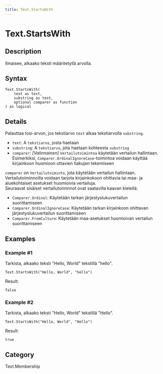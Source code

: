 ```yaml
---
title: Text.StartsWith
---
```


# Text.StartsWith


## Description

Ilmaisee, alkaako teksti määritetyllä arvolla.


## Syntax

```powerquery
Text.StartsWith(
    text as text,
    substring as text,
    optional comparer as function
) as logical
```


## Details

Palauttaa tosi-arvon, jos tekstiarvo <code>text</code> alkaa tekstiarvolla <code>substring</code>.      <ul>       <li><code>text</code>: <i></i> A <code>tekstiarvo</code>, josta haetaan</li>        <li><code>substring</code>: <i></i> A <code>tekstiarvo</code>, jota haetaan kohteesta <code>substring</code></li>        <li><code>comparer</code>: <i>[Valinnainen]</i> <code>Vertailutoimintoa</code> käytetään vertailun hallintaan. Esimerkiksi, <code>Comparer.OrdinalIgnoreCase</code>-toimintoa voidaan käyttää kirjainkoon huomioon ottavien hakujen tekemiseen</li>      </ul>      <div>        <code>comparer</code> on <code>Vertailutoiminto</code>, jota käytetään vertailun hallintaan. Vertailutoiminnoilla voidaan tarjota kirjainkokoon ohittavia tai maa- ja aluekohtaiset asetukset huomioivia vertailuja.      </div>      <div>        Seuraavat sisäiset vertailutoiminnot ovat saatavilla kaavan kielellä:      </div>      <ul>        <li><code>Comparer.Ordinal</code>: Käytetään tarkan järjestyslukuvertailun suorittamiseen</li>        <li><code>Comparer.OrdinalIgnoreCase</code>: Käytetään tarkan kirjainkoon ohittavan järjestyslukuvertailun suorittamiseen</li>        <li> <code>Comparer.FromCulture</code>: Käytetään maa-asetukset huomioivan vertailun suorittamiseen</li>      </ul>


## Examples

### Example #1 
Tarkista, alkaako teksti &#34;Hello, World&#34; tekstillä &#34;hello&#34;.
```powerquery
Text.StartsWith("Hello, World", "hello")
```

Result: 
```powerquery
false
```


### Example #2 
Tarkista, alkaako teksti &#34;Hello, World&#34; tekstillä &#34;Hello&#34;.
```powerquery
Text.StartsWith("Hello, World", "Hello")
```

Result: 
```powerquery
true
```




## Category
Text.Membership
